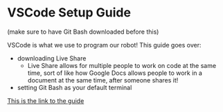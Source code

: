 # VSCode Setup Guide
(make sure to have Git Bash downloaded before this)

VSCode is what we use to program our robot! This guide goes over:
* downloading Live Share 
    * Live Share allows for multiple people to work on code at the same time, sort of like how Google Docs allows people to work in a document at the same time, after someone shares it! 
* setting Git Bash as your default terminal

[This is the link to the guide](https://docs.google.com/document/d/1vfpUxNZalPJ-NMKugStOhttB8e-5zB6Nv0UY9N4xVqY/edit?usp=sharing)